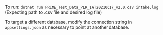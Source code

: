 To run:  `dotnet run PRIME_Test_Data_PLR_IAT20210617_v2.0.csv intake.log` (Expecting path to .csv file and desired log file)

To target a different database, modify the connection string in `appsettings.json` as necessary to point at another database. 